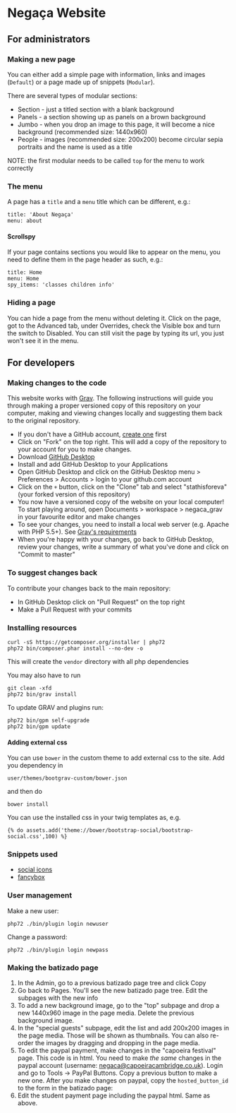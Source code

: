 # Negaça Website

## For administrators

### Making a new page

You can either add a simple page with information, links and images (`Default`) or a page made up of snippets (`Modular`).

There are several types of modular sections:

* Section - just a titled section with a blank background
* Panels - a section showing up as panels on a brown background
* Jumbo - when you drop an image to this page, it will become a nice background (recommended size: 1440x960)
* People - images (recommended size: 200x200) become circular sepia portraits and the name is used as a title

NOTE: the first modular needs to be called `top` for the menu to work correctly

### The menu

A page has a `title` and a `menu` title which can be different, e.g.:

    title: 'About Negaça'
    menu: about

#### Scrollspy

If your page contains sections you would like to appear on the menu, you need to define them in the page header as such, e.g.:

    title: Home
    menu: Home
    spy_items: 'classes children info'

### Hiding a page

You can hide a page from the menu without deleting it. Click on the page, got to the Advanced tab, under Overrides, check the Visible box and turn the switch to Disabled. You can still visit the page by typing its url, you just won't see it in the menu.

## For developers

### Making changes to the code

This website works with [Grav](https://getgrav.org/). The following instructions will guide you through making a proper versioned copy of this repository on your computer, making and viewing changes locally and suggesting them back to the original repository.

* If you don't have a GitHub account, [create one](https://github.com/join) first
* Click on "Fork" on the top right. This will add a copy of the repository to your account for you to make changes.
* Download [GitHub Desktop](https://desktop.github.com/)
* Install and add GitHub Desktop to your Applications
* Open GitHub Desktop and click on the GitHub Desktop menu > Preferences > Accounts > login to your github.com account
* Click on the `+` button, click on the "Clone" tab and select "stathisforeva" (your forked version of this repository)
* You now have a versioned copy of the website on your local computer! To start playing around, open Documents > workspace > negaca\_grav in your favourite editor and make changes
* To see your changes, you need to install a local web server (e.g. Apache with PHP 5.5+). See [Grav's requirements](https://learn.getgrav.org/basics/requirements)
* When you're happy with your changes, go back to GitHub Desktop, review your changes, write a summary of what you've done and click on "Commit to master"

### To suggest changes back

To contribute your changes back to the main repository:

* In GitHub Desktop click on "Pull Request" on the top right
* Make a Pull Request with your commits

### Installing resources

    curl -sS https://getcomposer.org/installer | php72
    php72 bin/composer.phar install --no-dev -o

This will create the `vendor` directory with all php dependencies

You may also have to run

    git clean -xfd
    php72 bin/grav install

To update GRAV and plugins run:

    php72 bin/gpm self-upgrade
    php72 bin/gpm update

#### Adding external css

You can use `bower` in the custom theme to add external css to the site. Add you dependency in

    user/themes/bootgrav-custom/bower.json

and then do

    bower install

You can use the installed css in your twig templates as, e.g.

    {% do assets.add('theme://bower/bootstrap-social/bootstrap-social.css',100) %}

### Snippets used

* [social icons](http://bootsnipp.com/snippets/3kQrB)
* [fancybox](http://bootsnipp.com/snippets/featured/image-gallery-with-fancybox)

### User management

Make a new user:

    php72 ./bin/plugin login newuser

Change a password:

    php72 ./bin/plugin login newpass

### Making the batizado page

1. In the Admin, go to a previous batizado page tree and click Copy
2. Go back to Pages. You'll see the new batizado page tree. Edit the subpages with the new info
3. To add a new background image, go to the "top" subpage and drop a new 1440x960 image in the page media. Delete the previous background image.
4. In the "special guests" subpage, edit the list and add 200x200 images in the page media. Those will be shown as thumbnails. You can also re-order the images by dragging and dropping in the page media.
5. To edit the paypal payment, make changes in the "capoeira festival" page. This code is in html. You need to make _the same_ changes in the paypal account (username: negaca@capoeiracambridge.co.uk). Login and go to Tools -> PayPal Buttons. Copy a previous button to make a new one. After you make changes on paypal, copy the `hosted_button_id` to the form in the batizado page:  
    <input type="hidden" name="hosted_button_id" value="XXXXXXXX">  
6. Edit the student payment page including the paypal html. Same as above.

